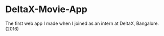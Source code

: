 # DeltaX-Movie-App
The first web app I made when I joined as an intern at DeltaX, Bangalore. (2016)
